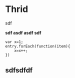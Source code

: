 # Thrid

sdf

**sdf asdf asdf sdf**

```
var x=1;
entry.forEach(function(item){
    x=x++;
})
```

## sdfsdfdf